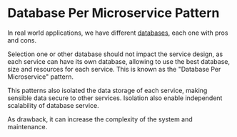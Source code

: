 # Database Per Microservice Pattern

In real world applications, we have different
[databases](../../utils/databases.md), each one with pros and cons.

Selection one or other database should not impact the service design, as each
service can have its own database, allowing to use the best database, size and
resources for each service. This is known as the "Database Per Microservice"
pattern.

This patterns also isolated the data storage of each service, making sensible
data secure to other services. Isolation also enable independent scalability of
database service.

As drawback, it can increase the complexity of the system and maintenance.
